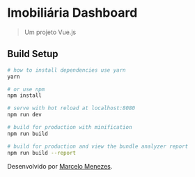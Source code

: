 # Imobiliária Dashboard

> Um projeto Vue.js

## Build Setup

``` bash
# how to install dependencies use yarn
yarn

# or use npm
npm install

# serve with hot reload at localhost:8080
npm run dev

# build for production with minification
npm run build

# build for production and view the bundle analyzer report
npm run build --report

```

Desenvolvido por [Marcelo Menezes](http://marcelocmenezes.com.br/).
